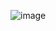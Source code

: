 ![image](https://github.com/PickleNik/ratelimited.lol/assets/31113245/8da3ce4a-20b2-494e-8525-5d1bec6dcbb7)
